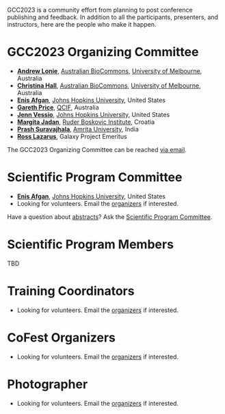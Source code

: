 <slot name="/events/gcc2023/header" />

GCC2023 is a community effort from planning to post conference publishing and
feedback.  In addition to all the participants, presenters, and instructors,
here are the people who make it happen.

# GCC2023 Organizing Committee

* **[Andrew Lonie](https://www.melbournebioinformatics.org.au/people/andrew-lonie/)**, [Australian BioCommons](https://www.biocommons.org.au/), [University of Melbourne](https://unimelb.edu.au/), Australia
* **[Christina Hall](https://www.melbournebioinformatics.org.au/people/christina-hall/)**, [Australian BioCommons](https://www.biocommons.org.au/), [University of Melbourne](https://unimelb.edu.au/), Australia
* **[Enis Afgan](https://www.linkedin.com/in/afgane)**, [Johns Hopkins University](https://jhu.edu/), United States
* **[Gareth Price](https://qfab.org/team-member/dr-gareth-price)**, [QCIF](https://www.qcif.edu.au/), Australia
* **[Jenn Vessio](https://www.linkedin.com/in/jennifer-vessio-00498014/)**, [Johns Hopkins University](https://jhu.edu/), United States
* **[Margita Jadan](https://www.irb.hr/eng/Divisions/Division-of-Materials-Chemistry/Laboratory-for-aquaculture-biotechnology/Employees/Margita-Jadan)**, [Ruder Boskovic Institute](https://irb.hr/), Croatia
* **[Prash Suravajhala](http://www.bioinformatics.org/wiki/Prash )**, [Amrita University](https://www.amrita.edu/), India
* **[Ross Lazarus](https://www.linkedin.com/in/rosslazarus/)**, Galaxy Project Emeritus

The GCC2023 Organizing Committee can be reached [via email](mailto:gcc2023-org@lists.galaxyproject.org).

# Scientific Program Committee

* **[Enis Afgan](https://www.linkedin.com/in/afgane)**, [Johns Hopkins University](https://jhu.edu/), United States
* Looking for volunteers. Email the [organizers](/events/gcc2023/organizers/) if interested.


Have a question about [abstracts](/events/gcc2023/abstracts/)?  Ask the [Scientific Program Committee](mailto:gcc2023-scicomm@lists.galaxyproject.org).

# Scientific Program Members

TBD

# Training Coordinators

* Looking for volunteers. Email the [organizers](/events/gcc2023/organizers/) if interested.

# CoFest Organizers

* Looking for volunteers. Email the [organizers](/events/gcc2023/organizers/) if interested.


# Photographer

* Looking for volunteers. Email the [organizers](/events/gcc2023/organizers/) if interested.
